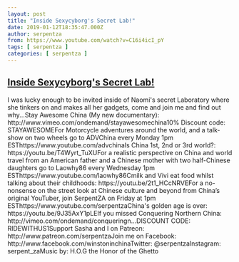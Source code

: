 ```yaml
---
layout: post
title: "Inside Sexycyborg's Secret Lab!"
date: 2019-01-12T18:35:47.000Z
author: serpentza
from: https://www.youtube.com/watch?v=C16i4icI_pY
tags: [ serpentza ]
categories: [ serpentza ]
---
```

<!--1547318147000-->
[Inside Sexycyborg's Secret Lab!](https://www.youtube.com/watch?v=C16i4icI_pY)
------

<div>
I was lucky enough to be invited inside of Naomi's secret Laboratory where she tinkers on and makes all her gadgets, come and join me and find out why...Stay Awesome China (My new documentary): http://www.vimeo.com/ondemand/stayawesomechina10% Discount code: STAYAWESOMEFor Motorcycle adventures around the world, and a talk-show on two wheels go to ADVChina every Monday 1pm ESThttps://www.youtube.com/advchinaIs China 1st, 2nd or 3rd world?: https://youtu.be/T4Wyrt_TuXUFor a realistic perspective on China and world travel from an American father and a Chinese mother with two half-Chinese daughters go to Laowhy86 every Wednesday 1pm ESThttps://www.youtube.com/laowhy86Cmilk and Vivi eat food whilst talking about their childhoods: https://youtu.be/2t1_HCcNRVEFor a no-nonsense on the street look at Chinese culture and beyond from China’s original YouTuber, join SerpentZA on Friday at 1pm ESThttps://www.youtube.com/serpentzaChina's golden age is over: https://youtu.be/9J35AxY1pLEIf you missed Conquering Northern China: http://vimeo.com/ondemand/conqueringn...DISCOUNT CODE: RIDEWITHUS1Support Sasha and I on Patreon: http://www.patreon.com/serpentzaJoin me on Facebook: http://www.facebook.com/winstoninchinaTwitter: @serpentzaInstagram: serpent_zaMusic by: H.O.G the Honor of the Ghetto
</div>
